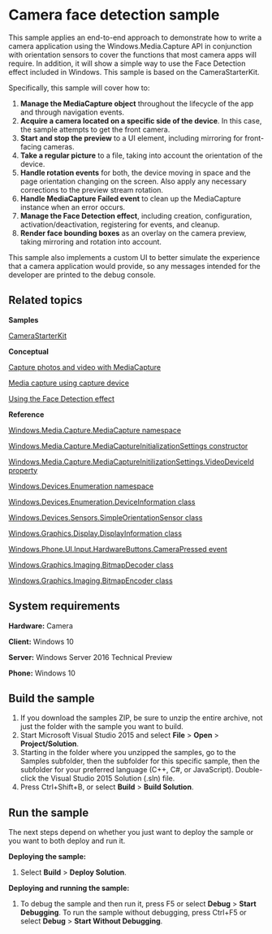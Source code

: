 <!---
  category: AudioVideoAndCamera 
  samplefwlink: http://go.microsoft.com/fwlink/p/?LinkId=619486
--->

# Camera face detection sample

This sample applies an end-to-end approach to demonstrate how to write a camera application using the Windows.Media.Capture API in conjunction with orientation sensors to cover the functions that most camera apps will require. In addition, it will show a simple way to use the Face Detection effect included in Windows. This sample is based on the CameraStarterKit.

Specifically, this sample will cover how to:

1. **Manage the MediaCapture object** throughout the lifecycle of the app and through navigation events.
2. **Acquire a camera located on a specific side of the device**. In this case, the sample attempts to get the front camera.
3. **Start and stop the preview** to a UI element, including mirroring for front-facing cameras.
4. **Take a regular picture** to a file, taking into account the orientation of the device.
5. **Handle rotation events** for both, the device moving in space and the page orientation changing on the screen. Also apply any necessary corrections to the preview stream rotation.
6. **Handle MediaCapture Failed event** to clean up the MediaCapture instance when an error occurs.
7. **Manage the Face Detection effect**, including creation, configuration, activation/deactivation, registering for events, and cleanup.
8. **Render face bounding boxes** as an overlay on the camera preview, taking mirroring and rotation into account.

This sample also implements a custom UI to better simulate the experience that a camera application would provide, so any messages intended for the developer are printed to the debug console.

## Related topics

**Samples**

[CameraStarterKit](/Samples/CameraStarterKit)

**Conceptual**

[Capture photos and video with MediaCapture](https://msdn.microsoft.com/library/windows/apps/mt243896)

[Media capture using capture device](https://code.msdn.microsoft.com/windowsapps/Media-Capture-Sample-adf87622)

[Using the Face Detection effect](http://go.microsoft.com/fwlink/?LinkId=627228)

**Reference**

[Windows.Media.Capture.MediaCapture namespace](https://msdn.microsoft.com/library/windows/apps/windows.media.devices.aspx)

[Windows.Media.Capture.MediaCaptureInitializationSettings constructor](https://msdn.microsoft.com/library/windows/apps/windows.media.capture.mediacaptureinitializationsettings.mediacaptureinitializationsettings.aspx) 

[Windows.Media.Capture.MediaCaptureInitilizationSettings.VideoDeviceId property](https://msdn.microsoft.com/library/windows/apps/windows.media.capture.mediacaptureinitializationsettings.videodeviceid.aspx)

[Windows.Devices.Enumeration namespace](https://msdn.microsoft.com/library/windows/apps/windows.devices.enumeration.aspx)

[Windows.Devices.Enumeration.DeviceInformation class](https://msdn.microsoft.com/library/windows/apps/windows.devices.enumeration.deviceinformation)

[Windows.Devices.Sensors.SimpleOrientationSensor class](https://msdn.microsoft.com/library/windows/apps/windows.devices.sensors.simpleorientationsensor.aspx)

[Windows.Graphics.Display.DisplayInformation class](https://msdn.microsoft.com/library/windows/apps/windows.graphics.display.displayinformation.aspx)

[Windows.Phone.UI.Input.HardwareButtons.CameraPressed event](https://msdn.microsoft.com/library/windows/apps/windows.phone.ui.input.hardwarebuttons.camerapressed.aspx)

[Windows.Graphics.Imaging.BitmapDecoder class](https://msdn.microsoft.com/library/windows/apps/windows.graphics.imaging.bitmapdecoder.aspx)

[Windows.Graphics.Imaging.BitmapEncoder class](https://msdn.microsoft.com/library/windows/apps/windows.graphics.imaging.bitmapencoder.aspx)

## System requirements

**Hardware:** Camera

**Client:** Windows 10

**Server:** Windows Server 2016 Technical Preview

**Phone:** Windows 10

## Build the sample

1. If you download the samples ZIP, be sure to unzip the entire archive, not just the folder with the sample you want to build. 
2. Start Microsoft Visual Studio 2015 and select **File** \> **Open** \> **Project/Solution**.
3. Starting in the folder where you unzipped the samples, go to the Samples subfolder, then the subfolder for this specific sample, then the subfolder for your preferred language (C++, C#, or JavaScript). Double-click the Visual Studio 2015 Solution (.sln) file.
4. Press Ctrl+Shift+B, or select **Build** \> **Build Solution**.

## Run the sample

The next steps depend on whether you just want to deploy the sample or you want to both deploy and run it.

**Deploying the sample:**

1.  Select **Build** \> **Deploy Solution**.

**Deploying and running the sample:**

1.  To debug the sample and then run it, press F5 or select **Debug** \> **Start Debugging**. To run the sample without debugging, press Ctrl+F5 or select **Debug** \> **Start Without Debugging**.


